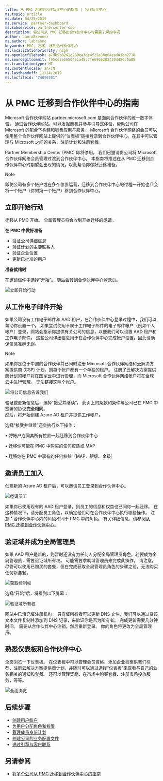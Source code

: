 ```yaml
---
title: 从 PMC 迁移到合作伙伴中心的指南 | 合作伙伴中心
ms.topic: article
ms.date: 04/25/2019
ms.service: partner-dashboard
ms.subservice: partnercenter-csp
description: 将公司从 PMC 迁移到合作伙伴中心时需要了解的事项
author: LauraBrenner
ms.author: labrenne
keywords: PMC, 迁移, 移到合作伙伴中心
ms.localizationpriority: high
ms.openlocfilehash: a7db9b3241c239ea3de4f25a3be04ead01bb2718
ms.sourcegitcommit: f95cd3e5650451a45c7fe6906202420dd80c5a88
ms.translationtype: HT
ms.contentlocale: zh-CN
ms.lasthandoff: 11/14/2019
ms.locfileid: "74096501"
---
```

# <a name="guide-to-migrating-from-pmc-to-partner-center"></a>从 PMC 迁移到合作伙伴中心的指南

Microsoft 合作伙伴网站 partner.microsoft.com 是面向合作伙伴的统一数字体验。 通过合作伙伴网站，可以发掘商机并参与引导式体验，帮助公司在 Microsoft 的配合下构建和销售应用与服务。 Microsoft 合作伙伴网络的会员可以使用整个合作伙伴网站上提供的“仪表板”链接登录到合作伙伴中心，在其中可以管理与 Microsoft 之间的关系、注册计划和注册套餐。 

Partner Membership Center (PMC) 即将停用。 我们已邀请贵公司将 Microsoft 合作伙伴网络会员管理过渡到合作伙伴中心。 本指南将描述在从 PMC 迁移到合作伙伴中心时期望会出现的情况，以此帮助你做好迁移准备。

>[!Note]
>即使公司有多个帐户或在多个位置运营，迁移到合作伙伴中心的过程一开始也只会将一个帐户（你的第一个帐户）移到合作伙伴中心。

## <a name="get-started"></a>立即开始行动

迁移从 PMC 开始。 全局管理员将会收到开始迁移的邀请。 

**在 PMC 中做好准备**
- 验证公司详细信息 
- 验证计划的主要联系人 
- 验证企业位置
- 更新已批准的用户

**准备就绪时**

在邀请信件中选择“开始”。  随后会转到合作伙伴中心登录页。

![立即开始行动](images/migration/getstarted.jpg)

## <a name="start-with-your-work-email"></a>从工作电子邮件开始

如果公司没有工作电子邮件和 AAD 租户，在合作伙伴中心登录过程中，我们可以帮助你设置一个。 如果尝试使用不属于工作电子邮件的电子邮件帐户（例如个人帐户）登录，网站会指示你提供有关公司的信息，以便我们可以设置 AAD 租户和工作电子邮件。
这些公司详细信息用于在合作伙伴中心完成帐户设置，因此请确保信息准确无误。

>[!Note]
>如果你是位于中国的合作伙伴并已同时注册 Microsoft 合作伙伴网络和云解决方案提供商 (CSP) 计划，则每个帐户都有一个单独的租户。 注册了云解决方案提供商计划的帐户将在国家云中进行管理，而 Microsoft 合作伙伴网络帐户将在全球云中进行管理。 无法链接这两个帐户。

![将公司信息告诉我们](images/migration/newtellusabout.png)

验证或更新信息后，选择“接受并继续”。 
此页上的条款和条件与公司已在 PMC 中签署的协议**完全相同**。  
然后，将开始创建 Azure AD 租户并提供工作帐户。

选择“接受并继续”还会执行以下操作： 

•   将帐户连同其所有位置一起迁移到合作伙伴中心

•   迁移你可能在 PMC 中购买的任何资质或 MAP

•   迁移你在 PMC 中享有的任何权益（MAP、银级、金级）

## <a name="invite-employees-to-join-you"></a>邀请员工加入

创建新的 Azure AD 租户后，可以邀请员工登录到合作伙伴中心。

![邀请员工](images/migration/invite.png)


如果你已使用现有的 AAD 租户登录，则员工的信息和权益也已同你一起迁移。 在这种情况下，请分配员工角色，以确定他们可在合作伙伴中心执行哪些操作。 注意：合作伙伴中心内的角色不同于 PMC 中的角色。 有关详细信息，请参阅[从 PMC 迁移到合作伙伴中心](move-pmc-pc-map.md)。

## <a name="verify-your-domain-and-become-a-global-admin"></a>验证域并成为全局管理员  

如果 AAD 租户是新的，则暂时还没有为任何人分配全局管理员角色。若要成为全局管理员，需要验证域所有权。 可能需要求助域管理员来完成此操作。 请注意，尽管可以使用已购买的套餐，但在完成获取全局管理员角色的步骤之前，无法购买任何新套餐。 

![获取控制权](images/migration/takecontrol.png)

选择“开始”后，将看到以下屏幕：

![验证域所有权](images/migration/verifytxt.png)

网站中已填充域注册机构。 只有域所有者可以更新 DNS 文件，我们可以通过将该文本文件复制并添加到 DNS 记录，来验证你是否为所有者。 完成更新需要几分钟时间。 需要从合作伙伴中心注销，然后重新登录。 你的角色将更改为全局管理员。 


## <a name="get-acquainted-with-your-dashboard-and-partner-center"></a>熟悉仪表板和合作伙伴中心

全面浏览一下仪表板。 在仪表板中可以管理会员资格、添加企业档案供我们引荐、注册云解决方案提供商计划，并随时可以通过选择“仪表板”来查看与自己的业务相关的通知和套餐。  还可以管理奖励、在市场中购买套餐、注册市场投放服务，等等。  

![全面浏览](images/migration/fre.png)

## <a name="next-steps"></a>后续步骤

- [创建用户帐户](create-user-accounts-and-set-permissions.md)
- [为用户分配角色和权限](permissions-overview.md)
- [管理成员身份计划](renew-mpn-offers.md)
- [创建公司的业务配置文件](create-a-marketing-profile.md)
- [通过引荐与客户联系](responding-to-referrals.md)

## <a name="see-also"></a>另请参阅

- [将多个公司从 PMC 迁移到合作伙伴中心的指南](move-multiple-companies.md)
